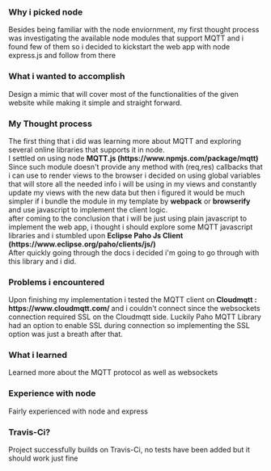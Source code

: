 <h3> <b> Why i picked node</b></h3>
Besides being familiar with the node enviornment, my first thought process was 
investigating the available node modules that support MQTT and i found few of them so i decided to kickstart the web app with node express.js and follow from there
<br>

<h3> <b> What i wanted to accomplish </b></h3>
Design a mimic that will cover most of the functionalities of the given website while making it simple and straight forward.


<h3> <b> My Thought process</b></h3>
The first thing that i did was learning more about MQTT and exploring several online libraries that supports it in node.<br>
I settled on using node  <b> MQTT.js  (https://www.npmjs.com/package/mqtt)</b>
<br>
Since such module doesn't provide any method with (req,res) callbacks that i can use to render views to the browser i decided on using global variables that will store all the needed info i will be using in my views and constantly update my views with the new data but then i figured it would be much simpler if i bundle the module in my template by <b>webpack</b> or <b>browserify</b> and use javascript to implement the client logic.<br>
after coming to the conclusion that i will be just using plain javascript to implement the web app, i thought i should explore some MQTT javascript libraries and i stumbled upon <b>Eclipse Paho Js Client (https://www.eclipse.org/paho/clients/js/)</b><br>
After quickly going through the docs i decided i'm going to go through with this library and i did.
<br>

<h3> <b> Problems i encountered</b></h3>
Upon finishing my implementation i tested the MQTT client on<b> Cloudmqtt : https://www.cloudmqtt.com/ </b>
and i couldn't connect since the websockets connection required SSL on the Cloudmqtt side. Luckily Paho MQTT Library had an option to enable SSL during connection so implementing the SSL option was just a breath after that.
<br>

<h3> <b> What i learned</b></h3>
Learned more about the MQTT protocol as well as websockets

<h3> <b>Experience with node</b></h3>
Fairly experienced with node and express

<h3> <b> Travis-Ci?</b></h3>
Project successfully builds on Travis-Ci, no tests have been added but it should work just fine